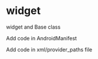 # widget
widget and Base class

Add code in AndroidManifest

 <provider
            android:name="android.support.v4.content.FileProvider"
            android:authorities="${applicationId}.provider"
            android:exported="false"
            android:grantUriPermissions="true">
            <meta-data
                android:name="android.support.FILE_PROVIDER_PATHS"
                android:resource="@xml/provider_paths" />
        </provider>
        
Add code in xml/provider_paths file

<?xml version="1.0" encoding="utf-8"?>
<paths xmlns:android="http://schemas.android.com/apk/res/android">
    <external-path name="images" path="."/>
</paths>
        
        
